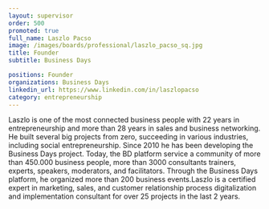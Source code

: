 ```yaml
---
layout: supervisor
order: 500
promoted: true
full_name: Laszlo Pacso
image: /images/boards/professional/laszlo_pacso_sq.jpg
title: Founder
subtitle: Business Days

positions: Founder
organizations: Business Days
linkedin_url: https://www.linkedin.com/in/laszlopacso
category: entrepreneurship
---
```


Laszlo is one of the most connected business people with 22 years in entrepreneurship and more than 28 years in sales and business networking. He built several big projects from zero, succeeding in various industries, including social entrepreneurship.
Since 2010 he has been developing the Business Days project. Today, the BD platform service a community of more than 450.000 business people, more than 3000 consultants trainers, experts, speakers, moderators, and facilitators. Through the Business Days platform, he organized more than 200 business events.Laszlo is a certified expert in marketing, sales, and customer relationship process digitalization and implementation consultant for over 25 projects in the last 2 years.